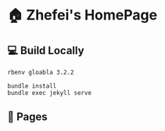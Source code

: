 # :house: Zhefei's HomePage

## 💻 Build Locally
```
rbenv gloabla 3.2.2
```

```
bundle install
bundle exec jekyll serve
```

## 🌇 Pages

